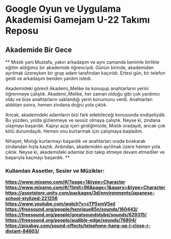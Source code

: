 # Google Oyun ve Uygulama Akademisi Gamejam U-22 Takımı Reposu
## Akademide Bir Gece  

**
Mıstık yani Mustafa, yakın arkadaşım ve aynı zamanda benimle birlikte eğitim aldığımız bir akademide öğrenciydi. Günün birinde, akademiden ayrılmak üzereyken bir grup adam tarafından kaçırıldı. Ertesi gün, bir telefon geldi ve arkadaşım benden yardım istedi.  

Akademideki görevli Akademi_Melike ile konuşup anahtarların yerini öğrenmeye çalıştık. Akademi_Melike, her zaman olduğu gibi çok yardımcı oldu ve bize anahtarların saklandığı yerin konumunu verdi. Anahtarları aldıktan sonra, hemen zindana doğru yola çıktık.  

Ancak, akademideki adamların bizi fark edebileceği konusunda endişeliydik. Bu yüzden, yolda gizlenmeye ve sessiz olmaya çalıştık. Neyse ki, zindana ulaşmayı başardık. Kapıyı açıp içeri girdiğimizde, Mıstık oradaydı, ancak çok kötü durumdaydı. Hemen onu kurtarmak için çalışmaya başladım.  

Nihayet, Mıstığı kurtarmayı başardık ve anahtarları orada bırakarak zindandan hızla kaçtık. Ardından, akademiden ayrılmak üzere hemen yola çıktık. Neyse ki, akademideki adamlar bizi takip etmeye devam etmediler ve başarıyla kaçmayı başardık.
**









### Kullanılan Assetler, Sesler ve Müzikler:

**https://www.mixamo.com/#/?page=1&type=Character**  
**https://www.mixamo.com/#/?limit=96&page=1&query=&type=Character**  
**https://assetstore.unity.com/packages/3d/environments/japanese-school-stylized-221256**  
**https://www.youtube.com/watch?v=cTP5xmV5ejI**  
**https://freesound.org/people/henrique85n/sounds/160443/**  
**https://freesound.org/people/greatsoundstube/sounds/629315/**  
**https://freesound.org/people/audible-edge/sounds/76804/**  
**https://pixabay.com/sound-effects/telephone-hang-up-l-close-r-distant-84603/**  


